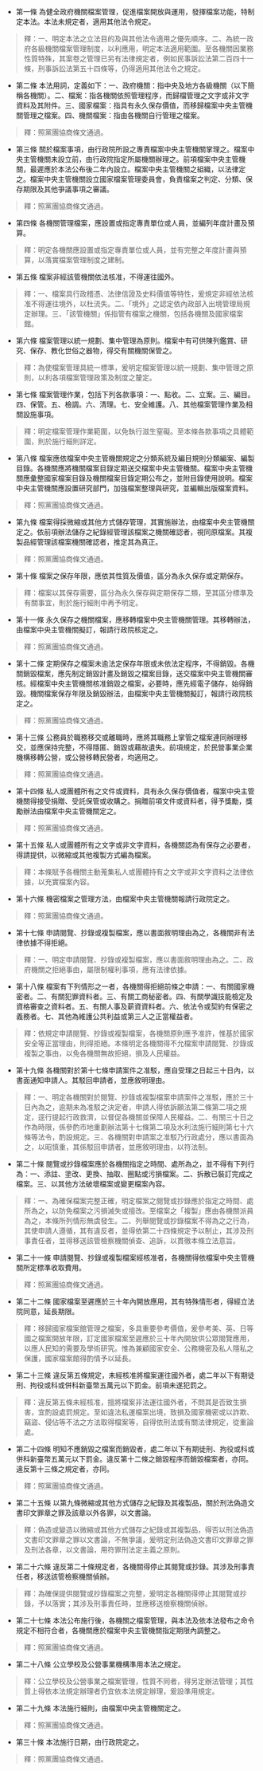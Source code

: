 * 第一條 為健全政府機關檔案管理，促進檔案開放與運用，發揮檔案功能，特制定本法。本法未規定者，適用其他法令規定。

> 釋：一、明定本法之立法目的及與其他法令適用之優先順序。二、為統一政府各級機關檔案管理制度，以利應用，明定本法適用範圍。至各機關因業務性質特殊，其案卷之管理已另有法律規定者，例如民事訴訟法第二百四十一條，刑事訴訟法第五十四條等，仍得適用其他法令之規定。

* 第二條 本法用詞，定義如下：一、政府機關：指中央及地方各級機關（以下簡稱各機關）。二、檔案：指各機關依照管理程序，而歸檔管理之文字或非文字資料及其附件。三、國家檔案：指具有永久保存價值，而移歸檔案中央主管機關管理之檔案。四、機關檔案：指由各機關自行管理之檔案。

> 釋：照黨團協商條文通過。

* 第三條 關於檔案事項，由行政院所設之專責檔案中央主管機關掌理之。檔案中央主管機關未設立前，由行政院指定所屬機關辦理之。前項檔案中央主管機關，最遲應於本法公布後二年內設立。檔案中央主管機關之組織，以法律定之。檔案中央主管機關設立國家檔案管理委員會，負責檔案之判定、分類、保存期限及其他爭議事項之審議。

> 釋：照黨團協商條文通過。

* 第四條 各機關管理檔案，應設置或指定專責單位或人員，並編列年度計畫及預算。

> 釋：明定各機關應設置或指定專責單位或人員，並有完整之年度計畫與預算，以落實檔案管理制度之建制。

* 第五條 檔案非經該管機關依法核准，不得運往國外。

> 釋：一、檔案具行政稽憑、法律信證及史料價值等特性，爰規定非經依法核准不得運往境外，以杜流失。二、「境外」之認定依內政部入出境管理局規定辦理。三、「該管機關」係指管有檔案之機關，包括各機關及國家檔案館。

* 第六條 檔案管理以統一規劃、集中管理為原則。檔案中有可供陳列鑑賞、研究、保存、教化世俗之器物，得交有關機關保管之。

> 釋：為使檔案管理具統一標準，爰明定檔案管理以統一規劃、集中管理之原則，以利各項檔案管理政策及制度之釐定。

* 第七條 檔案管理作業，包括下列各款事項：一、點收。二、立案。三、編目。四、保管。五、檢調。六、清理。七、安全維護。八、其他檔案管理作業及相關設施事項。

> 釋：明定檔案管理作業範圍，以免執行滋生窒礙。至本條各款事項之具體範圍，則於施行細則詳定。

* 第八條 檔案應依檔案中央主管機關規定之分類系統及編目規則分類編案、編製目錄。各機關應將機關檔案目錄定期送交檔案中央主管機關。檔案中央主管機關應彙整國家檔案目錄及機關檔案目錄定期公布之，並附目錄使用說明。檔案中央主管機關應設置研究部門，加強檔案整理與研究，並編輯出版檔案資料。

> 釋：照黨團協商條文通過。

* 第九條 檔案得採微縮或其他方式儲存管理，其實施辦法，由檔案中央主管機關定之。依前項辦法儲存之紀錄經管理該檔案之機關確認者，視同原檔案。其複製品經管理該檔案機關確認者，推定其為真正。

> 釋：照黨團協商條文通過。

* 第十條 檔案之保存年限，應依其性質及價值，區分為永久保存或定期保存。

> 釋：檔案以其保存需要，區分為永久保存與定期保存二類，至其區分標準及有關事宜，則於施行細則中再予明定。

* 第十一條 永久保存之機關檔案，應移轉檔案中央主管機關管理。其移轉辦法，由檔案中央主管機關擬訂，報請行政院核定之。

> 釋：照黨團協商條文通過。

* 第十二條 定期保存之檔案未逾法定保存年限或未依法定程序，不得銷毀。各機關銷毀檔案，應先制定銷毀計畫及銷毀之檔案目錄，送交檔案中央主管機關審核。經檔案中央主管機關核准銷毀之檔案，必要時，應先經電子儲存，始得銷毀。機關檔案保存年限及銷毀辦法，由檔案中央主管機關擬訂，報請行政院核定之。

> 釋：照黨團協商條文通過。

* 第十三條 公務員於職務移交或離職時，應將其職務上掌管之檔案連同辦理移交，並應保持完整，不得隱匿、銷毀或藉故遺失。前項規定，於民營事業企業機構移轉公營，或公營移轉民營者，均適用之。

> 釋：照黨團協商條文通過。

* 第十四條 私人或團體所有之文件或資料，具有永久保存價值者，檔案中央主管機關得接受捐贈、受託保管或收購之。捐贈前項文件或資料者，得予獎勵，獎勵辦法由檔案中央主管機關定之。

> 釋：照黨團協商條文通過。

* 第十五條 私人或團體所有之文字或非文字資料，各機關認為有保存之必要者，得請提供，以微縮或其他複製方式編為檔案。

> 釋：本條賦予各機關主動蒐集私人或團體持有之文字或非文字資料之法律依據，以充實檔案內容。

* 第十六條 機密檔案之管理方法，由檔案中央主管機關報請行政院定之。

> 釋：照黨團協商條文通過。

* 第十七條 申請閱覽、抄錄或複製檔案，應以書面敘明理由為之，各機關非有法律依據不得拒絕。

> 釋：一、明定申請閱覽、抄錄或複製檔案，應以書面敘明理由為之。二、政府機關之拒絕事由，屬限制權利事項，應有法律依據。

* 第十八條 檔案有下列情形之一者，各機關得拒絕前條之申請：一、有關國家機密者。二、有關犯罪資料者。三、有關工商秘密者。四、有關學識技能檢定及資格審查之資料者。五、有關人事及薪資資料者。六、依法令或契約有保密之義務者。七、其他為維護公共利益或第三人之正當權益者。

> 釋：依規定申請閱覽、抄錄或複製檔案，各機關原則應予准許，惟基於國家安全等正當理由，則得拒絕。本條明定各機關得不允檔案申請閱覽、抄錄或複製之事由，以免各機關無故拒絕，損及人民權益。

* 第十九條 各機關對於第十七條申請案件之准駁，應自受理之日起三十日內，以書面通知申請人。其駁回申請者，並應敘明理由。

> 釋：一、明定各機關對於閱覽、抄錄或複製檔案申請案件之准駁，應於三十日內為之，逾期未為准駁之決定者，申請人得依訴願法第二條第二項之規定，逕行提起行政救濟，以督促各機關並保障人民權益。二、有關三十日之作為時限，係參酌市地重劃辦法第十七條第二項及水利法施行細則第七十六條等法令，酌設規定。三、各機關對申請案之准駁乃行政處分，應以書面為之，以昭慎重，其係駁回申請者，並應敘明理由，以符法制。

* 第二十條 閱覽或抄錄檔案應於各機關指定之時間、處所為之，並不得有下列行為：一、添註、塗改、更換、抽取、圈點或污損檔案。二、拆散已裝訂完成之檔案。三、以其他方法破壞檔案或變更檔案內容。

> 釋：一、為確保檔案完整正確，明定檔案之閱覽或抄錄應於指定之時間、處所為之，以防免檔案之污損滅失或擅改。至檔案之「複製」應由各機關派員為之，本條所列情形無虞發生。二、列舉閱覽或抄錄檔案不得為之之行為，其使申請人遵循，其有違反者，並得依第二十四條規定予以制止，其涉及刑事責任者，並得移送該管檢察機關偵查、追訴，以貫徹本條立法意旨。

* 第二十一條 申請閱覽、抄錄或複製檔案經核准者，各機關得依檔案中央主管機關所定標準收取費用。

> 釋：照黨團協商條文通過。

* 第二十二條 國家檔案至遲應於三十年內開放應用，其有特殊情形者，得經立法院同意，延長期限。

> 釋：移歸國家檔案館管理之檔案，多具重要參考價值，爰參考美、英、日等國之檔案開放年限，訂定國家檔案至遲應於三十年內開放供公眾閱覽應用，以應人民知的需要及學術研究。惟為兼顧國家安全、公務機密及私人隱私之保護，國家檔案館得酌情予以延長。

* 第二十三條 違反第五條規定，未經核准將檔案運往國外者，處二年以下有期徒刑、拘役或科或併科新臺幣五萬元以下罰金。前項未遂犯罰之。

> 釋：違反第五條未經核准，擅將檔案非法運往國外者，不問其是否致生損害，宜酌設處罰規定。至如違法私運檔案出境，致損及國家機密或以詐欺、竊盜、侵佔等不法之方法取得檔案等，自得依刑法或有關法律規定，從重論處。

* 第二十四條 明知不應銷毀之檔案而銷毀者，處二年以下有期徒刑、拘役或科或併科新臺幣五萬元以下罰金。違反第十二條之銷毀程序而銷毀檔案者，亦同。違反第十三條之規定者，亦同。

> 釋：照黨團協商條文通過。

* 第二十五條 以第九條微縮或其他方式儲存之紀錄及其複製品，關於刑法偽造文書印文罪章之罪及該章以外各罪，以文書論。

> 釋：偽造或變造以微縮或其他方式儲存之紀錄或其複製品，得否以刑法偽造文書印文罪章之罪以文書論，不無爭議，爰明定刑法偽造文書印文罪章之罪及刑法各章，以文書論，用符罪刑法定主義之原則。

* 第二十六條 違反第二十條規定者，各機關得停止其閱覽或抄錄。其涉及刑事責任者，移送該管檢察機關偵辦。

> 釋：為確保提供閱覽或抄錄檔案之完整，爰明定各機關得停止其閱覽或抄錄，予以落實；其涉及刑事責任時，並應移送檢察機關偵辦。

* 第二十七條 本法公布施行後，各機關之檔案管理，與本法及依本法發布之命令規定不相符合者，各機關應於檔案中央主管機關指定期限內調整之。

> 釋：照黨團協商條文通過。

* 第二十八條 公立學校及公營事業機構準用本法之規定。

> 釋：公立學校及公營事業之檔案管理，性質不同者，得另定辦法管理；其性質上得依本法規定辦理者仍宜依本法規定辦理，爰設準用規定。

* 第二十九條 本法施行細則，由檔案中央主管機關定之。

> 釋：照黨團協商條文通過。

* 第三十條 本法施行日期，由行政院定之。

> 釋：照黨團協商條文通過。

